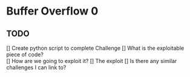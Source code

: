 # Buffer Overflow 0

## TODO
[] Create python script to complete Challenge
[] What is the exploitable piece of code?  
[] How are we going to exploit it?
[] The exploit
[] Is there any similar challenges I can link to?
